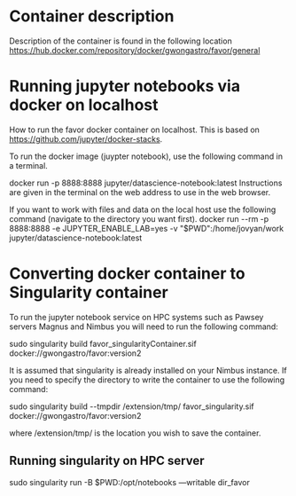# Container description

Description of the container is found in the following location https://hub.docker.com/repository/docker/gwongastro/favor/general

# Running jupyter notebooks via docker on localhost

How to run the favor docker container on localhost.  This is based on https://github.com/jupyter/docker-stacks.

To run the docker image (juypter notebook), use the following command in a terminal.

docker run -p 8888:8888 jupyter/datascience-notebook:latest
Instructions are given in the terminal on the web address to use in the web browser.

If you want to work with files and data on the local host use the following command (navigate to the directory you want first).
docker run --rm -p 8888:8888 -e JUPYTER_ENABLE_LAB=yes -v "$PWD":/home/jovyan/work jupyter/datascience-notebook:latest



# Converting docker container to Singularity container

To run the jupyter notebook service on HPC systems such as Pawsey servers Magnus and Nimbus you will need to run the following command:

sudo singularity build favor_singularityContainer.sif docker://gwongastro/favor:version2

It is assumed that singularity is already installed on your Nimbus instance.
If you need to specify the directory to write the container to use the following command:

sudo singularity build --tmpdir /extension/tmp/ favor_singularity.sif docker://gwongastro/favor:version2

where /extension/tmp/ is the location you wish to save the container.

## Running singularity on HPC server

sudo singularity run -B $PWD:/opt/notebooks —writable dir_favor

